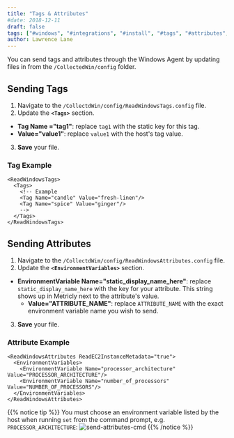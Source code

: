 ```yaml
---
title: "Tags & Attributes"
#date: 2018-12-11
draft: false
tags: ["#windows", "#integrations", "#install", "#tags", "#attributes", "#elements"]
author: Lawrence Lane
---
```


You can send tags and attributes through the Windows Agent by updating files in from the `/CollectedWin/config` folder.

## Sending Tags

1. Navigate to the `/CollectdWin/config/ReadWindowsTags.config` file.
2. Update the **`<Tags>`** section.
  - **Tag Name ="tag1"**: replace `tag1` with the static key for this tag.
  - **Value="value1"**: replace `value1` with the host's tag value.
3. **Save** your file.

### Tag Example

```
<ReadWindowsTags>
  <Tags>
    <!-- Example
    <Tag Name="candle" Value="fresh-linen"/>
    <Tag Name="spice" Value="ginger"/>
    -->
  </Tags>
</ReadWindowsTags>
```

## Sending Attributes

1. Navigate to the `/CollectdWim/config/ReadWindowsAttributes.config` file.
2. Update the **`<EnvironmentVariables>`** section.
  - **EnvironmentVariable Name="static_display_name_here"**: replace `static_display_name_here` with the key for your attribute. This string shows up in Metricly next to the attribute's value.
    - **Value="ATTRIBUTE_NAME"**: replace  `ATTRIBUTE_NAME` with the exact environment variable name you wish to send.
3. **Save** your file.

### Attribute Example
```
<ReadWindowsAttributes ReadEC2InstanceMetadata="true">
  <EnvironmentVariables>
    <EnvironmentVariable Name="processor_architecture" Value="PROCESSOR_ARCHITECTURE"/>
    <EnvironmentVariable Name="number_of_processors" Value="NUMBER_OF_PROCESSORS"/>
  </EnvironmentVariables>
</ReadWindowsAttributes>
```

{{% notice tip %}}
You must choose an environment variable listed by the host when running `set` from the command prompt, e.g. `PROCESSOR_ARCHITECTURE`:
![send-attributes-cmd](/images/windows-agent-send-attributes/send-attributes-cmd.png)
{{% /notice %}}

